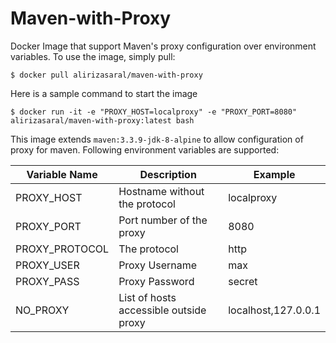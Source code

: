 # Maven-with-Proxy
Docker Image that support Maven's proxy configuration over environment variables. To use the image, simply pull:
```console
$ docker pull alirizasaral/maven-with-proxy
```
Here is a sample command to start the image
```console
$ docker run -it -e "PROXY_HOST=localproxy" -e "PROXY_PORT=8080" alirizasaral/maven-with-proxy:latest bash
```

This image extends `maven:3.3.9-jdk-8-alpine` to allow configuration of proxy for maven. Following environment variables are supported:

Variable Name| Description | Example
--- | --- | ---
PROXY_HOST | Hostname without the protocol | localproxy
PROXY_PORT | Port number of the proxy | 8080
PROXY_PROTOCOL | The protocol | http
PROXY_USER | Proxy Username | max
PROXY_PASS | Proxy Password | secret
NO_PROXY | List of hosts accessible outside proxy | localhost,127.0.0.1

